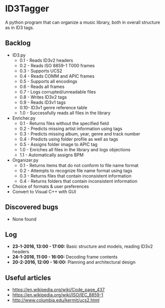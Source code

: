 # ID3Tagger
A python program that can organize a music library, both in overall structure as in ID3 tags.

## Backlog ##
* ID3.py
  * 0.1 - Reads ID3v2 headers
  * 0.2 - Reads ISO 8859-1 T000 frames
  * 0.3 - Supports UCS2
  * 0.4 - Reads COMM and APIC frames
  * 0.5 - Supports all encodings
  * 0.6 - Reads all frames
  * 0.7 - Logs corrupted/unreadable files
  * 0.8 - Writes ID3v2 tags
  * 0.9 - Reads ID3v1 tags
  * 0.10- ID3v1 genre reference table
  * 1.0 - Successfully reads all files in the library
* Enricher.py
  * 0.1 - Returns files without the specified field
  * 0.2 - Predicts missing artist information using tags
  * 0.3 - Predicts missing album, year, genre and track number
  * 0.4 - Predicts using folder profile as well as tags
  * 0.5 - Assigns folder image to APIC tag
  * 1.0 - Enriches all files in the library and logs objections
  * 1.1 - Automatically assigns BPM
* Organizer.py
  * 0.1 - Returns items that do not conform to file name format
  * 0.2 - Attempts to recognize file name format using tags
  * 0.3 - Returns files that contain inconsistent information
  * 0.4 - Returns folders that contain inconsistent information
* Choice of formats & user preferences
* Convert to Visual C++ with GUI

## Discovered bugs ##
* None found

## Log ##
* **23-1-2016, 13:00 - 17:00:** Basic structure and models, reading ID3v2 headers
* **24-1-2016, 11:00 - 16:00:** Decoding frame contents
* **20-2-2016, 12:00 - 16:00:** Planning and architectural design

## Useful articles ##
* https://en.wikipedia.org/wiki/Code_page_437
* https://en.wikipedia.org/wiki/ISO/IEC_8859-1
* http://www.columbia.edu/kermit/ucs2.html
